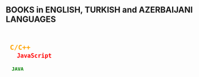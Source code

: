 BOOKS in ENGLISH, TURKISH and AZERBAIJANI LANGUAGES
---
<code style = "color: orange;"> <b> C/C++ <b> <br>
<code style = "color: red;"> <b> JavaScript <b> <br>
<code style = "color: green;"> <b> JAVA <b> <br>
---
